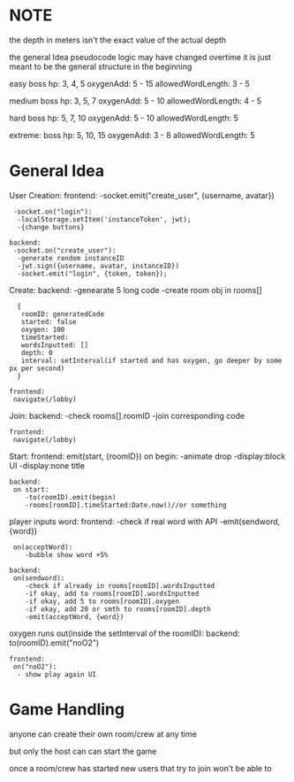 ﻿# NOTE

the depth in meters isn't the exact value of the actual depth

the general Idea pseudocode logic may have changed overtime
it is just meant to be the general structure in the beginning

easy
boss hp: 3, 4, 5
oxygenAdd: 5 - 15
allowedWordLength: 3 - 5

medium
boss hp: 3, 5, 7
oxygenAdd: 5 - 10
allowedWordLength: 4 - 5

hard
boss hp: 5, 7, 10
oxygenAdd: 5 - 10
allowedWordLength: 5

extreme:
boss hp: 5, 10, 15
oxygenAdd: 3 - 8
allowedWordLength: 5

# General Idea

User Creation:
	frontend: 
	 -socket.emit("create_user", {username, avatar})

	 -socket.on("login"):
	  -localStorage.setItem('instanceToken', jwt);
	  -{change buttons}

	backend:
	 -socket.on("create_user"):
	  -generate random instanceID
	  -jwt.sign({username, avatar, instanceID})
	  -socket.emit("login", {token, token});

Create:
	backend:
	 -genearate 5 long code
	 -create room obj in rooms[]

	  {
	   roomID: generatedCode
  	   started: false
	   oxygen: 100
	   timeStarted: 
	   wordsInputted: []
	   depth: 0
	   interval: setInterval(if started and has oxygen, go deeper by some px per second)
	  }

	frontend:
	 navigate(/lobby)

Join:
	backend:
	 -check	rooms[].roomID
	 -join corresponding code

	frontend:
	 navigate(/lobby)


Start:
	frontend:
	 emit(start, {roomID})
	 on begin:
		-animate drop
		-display:block UI
		-display:none title

	backend:
	 on start: 
	 	-to(roomID).emit(begin)
		-rooms[roomID].timeStarted:Date.now()//or something

player inputs word:
	frontend:
	 -check if real word with API
	 -emit(sendword, {word})
     
	 on(acceptWord):
		-bubble show word +5%	 

	backend:
	 on(sendword):
	 	-check if already in rooms[roomID].wordsInputted
		-if okay, add to rooms[roomID].wordsInputted
        -if okay, add 5 to rooms[roomID].oxygen
        -if okay, add 20 or smth to rooms[roomID].depth
		-emit(acceptWord, {word})
        


oxygen runs out(inside the setInterval of the roomID):
	backend:
	 to(roomID).emit("noO2")

	frontend:
	 on("noO2"):
	  - show play again UI


# Game Handling

anyone can create their own room/crew at any time

but only the host can can start the game

once a room/crew has started new users that try to join won't be able to
